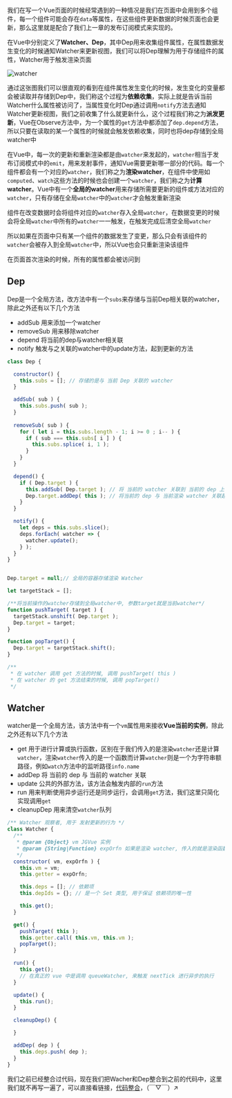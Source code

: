 我们在写一个Vue页面的时候经常遇到的一种情况是我们在页面中会用到多个组件，每一个组件可能会存在`data`等属性，在这些组件更新数据的时候页面也会更新，那么这里就是配合了我们上一章的发布订阅模式来实现的。

在Vue中分别定义了**Watcher、Dep**，其中Dep用来收集组件属性，在属性数据发生变化的时候通知Watcher来更新视图，我们可以将Dep理解为用于存储组件的属性，Watcher用于触发渲染页面

![watcher](https://cn.vuejs.org/images/data.png)

通过这张图我们可以很直观的看到在组件属性发生变化的时候，发生变化的变量都会被读取并存储到Dep中，我们称这个过程为**依赖收集**，实际上就是告诉当前Watcher什么属性被访问了，当属性变化时Dep通过调用`notify`方法去通知Watcher更新视图，我们之前收集了什么就更新什么，这个过程我们称之为**派发更新**，Vue在Observe方法中，为一个属性的`get`方法中都添加了`dep.depend`方法，所以只要在读取的某一个属性的时候就会触发依赖收集，同时也将dep存储到全局watcher中

在Vue中，每一次的更新和重新渲染都是由`watcher`来发起的，`watcher`相当于发布订阅模式中的`emit`，用来发射事件，通知Vue需要更新哪一部分的代码。每一个组件都会有一个对应的`watcher`，我们称之为**渲染watcher**，在组件中使用如`computed`、`watch`这些方法的时候也会创建一个`watcher`，我们称之为**计算watcher**。Vue中有一个**全局的watcher**用来存储所需要更新的组件或方法对应的`watcher`，只有存储在全局`watcher`中的`watcher`才会触发重新渲染

组件在改变数据时会将组件对应的`watcher`存入全局`watcher`，在数据变更的时候会将全局`watcher`中所有的`watcher`一一触发，在触发完成后清空全局`watcher`

所以如果在页面中只有某一个组件的数据发生了变更，那么只会有该组件的`watcher`会被存入到全局`watcher`中，所以Vue也会只重新渲染该组件

在页面首次渲染的时候，所有的属性都会被访问到



## Dep

Dep是一个全局方法，改方法中有一个`subs`来存储与当前Dep相关联的watcher，除此之外还有以下几个方法

* addSub    用来添加一个watcher
* removeSub    用来移除watcher
* depend    将当前的dep与watcher相关联
* notify    触发与之关联的watcher中的update方法，起到更新的方法

```javascript
class Dep {

  constructor() {
    this.subs = []; // 存储的是与 当前 Dep 关联的 watcher
  }

  addSub( sub ) {
    this.subs.push( sub );
  }
  
  removeSub( sub ) {
    for ( let i = this.subs.length - 1; i >= 0 ; i-- ) {
      if ( sub === this.subs[ i ] ) {
        this.subs.splice( i, 1 );
      }
    }
  }

  depend() {
    if ( Dep.target ) {
      this.addSub( Dep.target ); // 将 当前的 watcher 关联到 当前的 dep 上
      Dep.target.addDep( this ); // 将当前的 dep 与 当前渲染 watcher 关联起来
    }
  }

  notify() {
    let deps = this.subs.slice();
    deps.forEach( watcher => {
      watcher.update();
    } );
  }
}


Dep.target = null;// 全局的容器存储渲染 Watcher

let targetStack = [];

/**将当前操作的watcher存储到全局watcher中, 参数target就是当前watcher*/
function pushTarget( target ) {
  targetStack.unshift( Dep.target );
  Dep.target = target;
}

function popTarget() {
  Dep.target = targetStack.shift();
}

/**
 * 在 watcher 调用 get 方法的时候, 调用 pushTarget( this )
 * 在 watcher 的 get 方法结束的时候, 调用 popTarget()
 */
```

## Watcher

watcher是一个全局方法，该方法中有一个`vm`属性用来接收**Vue当前的实例**，除此之外还有以下几个方法

* get    用于进行计算或执行函数，区别在于我们传入的是渲染`watcher`还是计算`watcher`，渲染`watcher`传入的是一个函数而计算`watcher`则是一个为字符串额路径，例如`watch`方法中的监听路径`info.name`
* addDep    将 当前的 dep 与 当前的 watcher 关联
* update    公共的外部方法，该方法会触发内部的`run`方法 
*  run    用来判断使用异步运行还是同步运行，会调用`get`方法，我们这里只简化实现调用`get`
* cleanupDep    用来清空`watcher`队列

```javascript
/** Watcher 观察者, 用于 发射更新的行为 */
class Watcher {
  /**
   * @param {Object} vm JGVue 实例
   * @param {String|Function} expOrfn 如果是渲染 watcher, 传入的就是渲染函数, 如果是 计算 watcher 传入的就是路径表达式, 暂时只考虑 expOrFn 为函数的情况.
   */
  constructor( vm, expOrfn ) {
    this.vm = vm;
    this.getter = expOrfn;

    this.deps = []; // 依赖项
    this.depIds = {}; // 是一个 Set 类型, 用于保证 依赖项的唯一性 

    this.get();
  }

  get() {
    pushTarget( this );
    this.getter.call( this.vm, this.vm ); 
    popTarget();
  }

  run() {
    this.get(); 
    // 在真正的 vue 中是调用 queueWatcher, 来触发 nextTick 进行异步的执行
  }

  update() {
    this.run(); 
  }

  cleanupDep() {

  }

  addDep( dep ) {
    this.deps.push( dep );
  }
}
```

我们之前已经整合过代码，现在我们把Wacher和Dep整合到之前的代码中，这里我们就不再写一遍了，可以直接看链接，[代码整合](./demo)，（￣▽￣）↗

